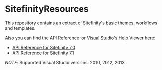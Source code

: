 SitefinityResources
===================

This repository contains an extract of Sitefinity's basic themes, workflows and templates.

Also you can find the API Reference for Visual Studio's Help Viewer here:

- [API Reference for Sitefinity 7.0](http://sitefinity.blob.core.windows.net/files/Sitefinity_API_Reference_7.0.5100.0.zip)
- [API Reference for Sitefinity 7.1](http://sitefinity.blob.core.windows.net/files/Sitefinity_API_Reference_7.1.5200.0.zip)

*NOTE*: Supported Visual Studio versions: 2010, 2012, 2013
